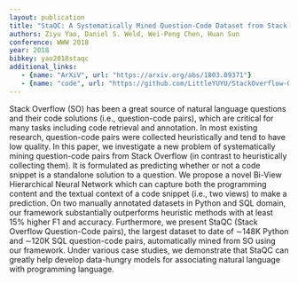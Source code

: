 ```yaml
---
layout: publication
title: "StaQC: A Systematically Mined Question-Code Dataset from Stack Overflow"
authors: Ziyu Yao, Daniel S. Weld, Wei-Peng Chen, Huan Sun
conference: WWW 2018
year: 2018
bibkey: yao2018staqc
additional_links:
   - {name: "ArXiV", url: "https://arxiv.org/abs/1803.09371"}
   - {name: "code", url: "https://github.com/LittleYUYU/StackOverflow-Question-Code-Dataset"}
---
```

Stack Overflow (SO) has been a great source of natural language questions and their code solutions (i.e., question-code pairs), which are critical for many tasks including code retrieval and annotation. In most existing research, question-code pairs were collected heuristically and tend to have low quality. In this paper, we investigate a new problem of systematically mining question-code pairs from Stack Overflow (in contrast to heuristically collecting them). It is formulated as predicting whether or not a code snippet is a standalone solution to a question. We propose a novel Bi-View Hierarchical Neural Network which can capture both the programming content and the textual context of a code snippet (i.e., two views) to make a prediction. On two manually annotated datasets in Python and SQL domain, our framework substantially outperforms heuristic methods with at least 15% higher F1 and accuracy. Furthermore, we present StaQC (Stack Overflow Question-Code pairs), the largest dataset to date of ∼148K Python and ∼120K SQL question-code pairs, automatically mined from SO using our framework. Under various case studies, we demonstrate that StaQC can greatly help develop data-hungry models for associating natural language with programming language.
